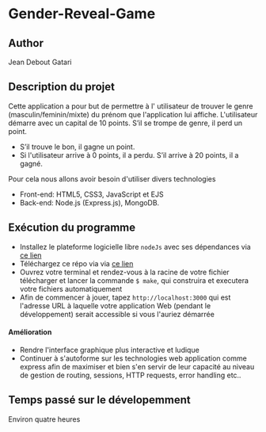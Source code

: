 # Gender-Reveal-Game

## Author

Jean Debout Gatari  

## Description du projet

Cette application a pour but de permettre à l' utilisateur  de  trouver le genre (masculin/feminin/mixte) du prénom que l'application lui affiche. 
L'utilisateur démarre avec un capital de 10 points. S’il se trompe de genre, il perd un point.
 
* S’il trouve le bon, il gagne un point.
* Si l'utilisateur arrive à 0 points, il a perdu. S’il arrive à 20 points, il a gagné.


Pour cela nous allons avoir besoin d'utiliser divers technologies

* Front-end: HTML5, CSS3, JavaScript et EJS
* Back-end: Node.js (Express.js), MongoDB.


## Exécution du programme


* Installez le plateforme logicielle libre ```nodeJs``` avec ses dépendances via [ce lien](https://nodejs.org/en/download/package-manager/)
* Téléchargez ce répo via  via [ce lien](https://github.com/JeanDeboutGat/Gender-Reveal-Game)
* Ouvrez votre terminal et rendez-vous à la racine de votre  fichier télécharger et lancer la commande ```$ make```, qui construira et executera votre fichiers 
  automatiquement
* Afin de commencer à jouer, tapez ```http://localhost:3000``` qui est l'adresse URL à laquelle votre application Web (pendant le développement) serait accessible si vous 
  l'auriez démarrée

#### Amélioration

* Rendre l'interface graphique plus interactive et ludique
* Continuer à s'autoforme sur les technologies web application comme express afin de maximiser et bien s'en servir de leur capacité au niveau de gestion de routing, 
  sessions, HTTP requests, error handling etc..

## Temps passé sur le dévelopemment

Environ quatre heures
